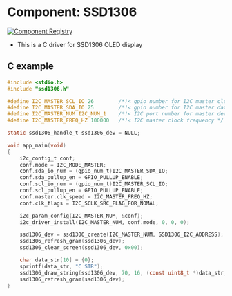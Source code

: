 # Component: SSD1306

[![Component Registry](https://components.espressif.com/components/espressif/ssd1306/badge.svg)](https://components.espressif.com/components/espressif/ssd1306)

* This is a C driver for SSD1306 OLED display

## C example
```C
#include <stdio.h>
#include "ssd1306.h"

#define I2C_MASTER_SCL_IO 26        /*!< gpio number for I2C master clock */
#define I2C_MASTER_SDA_IO 25        /*!< gpio number for I2C master data  */
#define I2C_MASTER_NUM I2C_NUM_1    /*!< I2C port number for master dev */
#define I2C_MASTER_FREQ_HZ 100000   /*!< I2C master clock frequency */

static ssd1306_handle_t ssd1306_dev = NULL;

void app_main(void)
{
    i2c_config_t conf;
    conf.mode = I2C_MODE_MASTER;
    conf.sda_io_num = (gpio_num_t)I2C_MASTER_SDA_IO;
    conf.sda_pullup_en = GPIO_PULLUP_ENABLE;
    conf.scl_io_num = (gpio_num_t)I2C_MASTER_SCL_IO;
    conf.scl_pullup_en = GPIO_PULLUP_ENABLE;
    conf.master.clk_speed = I2C_MASTER_FREQ_HZ;
    conf.clk_flags = I2C_SCLK_SRC_FLAG_FOR_NOMAL;

    i2c_param_config(I2C_MASTER_NUM, &conf);
    i2c_driver_install(I2C_MASTER_NUM, conf.mode, 0, 0, 0);

    ssd1306_dev = ssd1306_create(I2C_MASTER_NUM, SSD1306_I2C_ADDRESS);
    ssd1306_refresh_gram(ssd1306_dev);
    ssd1306_clear_screen(ssd1306_dev, 0x00);

    char data_str[10] = {0};
    sprintf(data_str, "C STR");
    ssd1306_draw_string(ssd1306_dev, 70, 16, (const uint8_t *)data_str, 16, 1);
    ssd1306_refresh_gram(ssd1306_dev);
}
```
